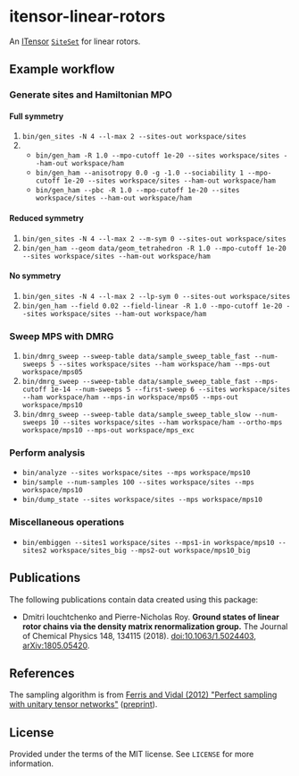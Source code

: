 # itensor-linear-rotors

An [ITensor](http://itensor.org/) [`SiteSet`](http://itensor.org/docs.cgi?page=classes/siteset) for linear rotors.


## Example workflow

### Generate sites and Hamiltonian MPO

#### Full symmetry

1. `bin/gen_sites -N 4 --l-max 2 --sites-out workspace/sites`
1.
   * `bin/gen_ham -R 1.0 --mpo-cutoff 1e-20 --sites workspace/sites --ham-out workspace/ham`
   * `bin/gen_ham --anisotropy 0.0 -g -1.0 --sociability 1 --mpo-cutoff 1e-20 --sites workspace/sites --ham-out workspace/ham`
   * `bin/gen_ham --pbc -R 1.0 --mpo-cutoff 1e-20 --sites workspace/sites --ham-out workspace/ham`

#### Reduced symmetry

1. `bin/gen_sites -N 4 --l-max 2 --m-sym 0 --sites-out workspace/sites`
1. `bin/gen_ham --geom data/geom_tetrahedron -R 1.0 --mpo-cutoff 1e-20 --sites workspace/sites --ham-out workspace/ham`

#### No symmetry

1. `bin/gen_sites -N 4 --l-max 2 --lp-sym 0 --sites-out workspace/sites`
1. `bin/gen_ham --field 0.02 --field-linear -R 1.0 --mpo-cutoff 1e-20 --sites workspace/sites --ham-out workspace/ham`

### Sweep MPS with DMRG

1. `bin/dmrg_sweep --sweep-table data/sample_sweep_table_fast --num-sweeps 5 --sites workspace/sites --ham workspace/ham --mps-out workspace/mps05`
1. `bin/dmrg_sweep --sweep-table data/sample_sweep_table_fast --mps-cutoff 1e-14 --num-sweeps 5 --first-sweep 6 --sites workspace/sites --ham workspace/ham --mps-in workspace/mps05 --mps-out workspace/mps10`
1. `bin/dmrg_sweep --sweep-table data/sample_sweep_table_slow --num-sweeps 10 --sites workspace/sites --ham workspace/ham --ortho-mps workspace/mps10 --mps-out workspace/mps_exc`

### Perform analysis

* `bin/analyze --sites workspace/sites --mps workspace/mps10`
* `bin/sample --num-samples 100 --sites workspace/sites --mps workspace/mps10`
* `bin/dump_state --sites workspace/sites --mps workspace/mps10`

### Miscellaneous operations

* `bin/embiggen --sites1 workspace/sites --mps1-in workspace/mps10 --sites2 workspace/sites_big --mps2-out workspace/mps10_big`


## Publications

The following publications contain data created using this package:

* Dmitri Iouchtchenko and Pierre-Nicholas Roy. **Ground states of linear rotor chains via the density matrix renormalization group.** The Journal of Chemical Physics 148, 134115 (2018). [doi:10.1063/1.5024403](https://aip.scitation.org/doi/abs/10.1063/1.5024403), [arXiv:1805.05420](https://arxiv.org/abs/1805.05420).


## References

The sampling algorithm is from [Ferris and Vidal (2012) "Perfect sampling with unitary tensor networks"](https://journals.aps.org/prb/abstract/10.1103/PhysRevB.85.165146) ([preprint](https://arxiv.org/abs/1201.3974)).


## License

Provided under the terms of the MIT license.
See `LICENSE` for more information.

